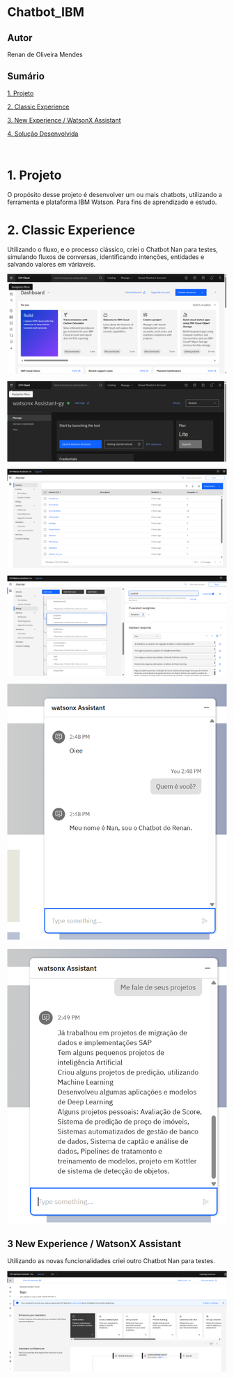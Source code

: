 # Chatbot_IBM

## Autor
Renan de Oliveira Mendes



## Sumário

[1. Projeto](#c1)

[2. Classic Experience](#c2)

[3. New Experience / WatsonX Assistant](#c3)

[4. Solução Desenvolvida](#c4)

<br>

# <a name="c1"></a>1. Projeto

O propósito desse projeto é desenvolver um ou mais chatbots, utilizando a ferramenta e plataforma IBM Watson.
Para fins de aprendizado e estudo.

# <a name="c2"></a>2. Classic Experience

Utilizando o fluxo, e o processo clássico, criei o Chatbot Nan para testes, simulando fluxos de conversas, identificando intenções, entidades e salvando valores em váriaveis.

<p align="center">
<img src = "assets/ibm_cloud.png">
  </p>

<p align="center">
<img src = "assets/ibm_cloud2.png">
  </p>

<p align="center">
<img src = "assets/ibm_cloud3.png">
  </p>

<p align="center">
<img src = "assets/ibm_cloud4.png">
  </p>
  
<p align="center">
<img src = "assets/ibm_cloud5.png">
  </p>
<p align="center">
<img src = "assets/ibm_cloud6.png">
  </p>

## <a name="c3"></a>3 New Experience / WatsonX Assistant

Utilizando as novas funcionalidades criei outro Chatbot Nan para testes.

<p align="center">
<img src = "assets/ibm_cloud7.png">
  </p>




